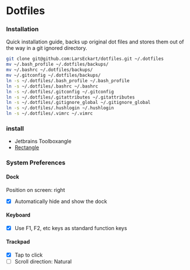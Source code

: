# Dotfiles

### Installation

Quick installation guide, backs up original dot files and stores them out of the way in a git ignored directory.

```bash
git clone git@github.com:LarsEckart/dotfiles.git ~/.dotfiles
mv ~/.bash_profile ~/.dotfiles/backups/
mv ~/.bashrc ~/.dotfiles/backups/
mv ~/.gitconfig ~/.dotfiles/backups/
ln -s ~/.dotfiles/.bash_profile ~/.bash_profile
ln -s ~/.dotfiles/.bashrc ~/.bashrc
ln -s ~/.dotfiles/.gitconfig ~/.gitconfig
ln -s ~/.dotfiles/.gitattributes ~/.gitattributes
ln -s ~/.dotfiles/.gitignore_global ~/.gitignore_global 
ln -s ~/.dotfiles/.hushlogin ~/.hushlogin 
ln -s ~/.dotfiles/.vimrc ~/.vimrc
```

### install
* Jetbrains Toolboxangle
* [Rectangle](https://github.com/rxhanson/Rectangle)

### System Preferences

#### Dock

Position on screen: right
- [x] Automatically hide and show the dock

#### Keyboard

- [x] Use F1, F2, etc keys as standard function keys

#### Trackpad

- [x] Tap to click
- [ ] Scroll direction: Natural
